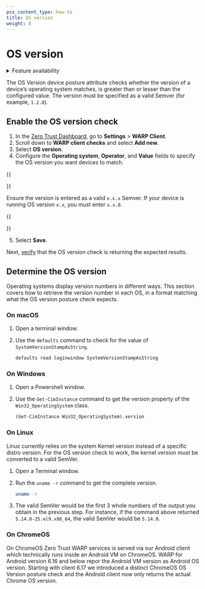 ```yaml
---
pcx_content_type: how-to
title: OS version
weight: 8
---
```


# OS version

<details>
<summary>Feature availability</summary>
<div>

| Operating Systems | [WARP mode required](/cloudflare-one/connections/connect-devices/warp/#warp-client-modes) | [Zero Trust plans](https://www.cloudflare.com/teams-pricing/) |
| ----------------- | ----------------------------------------------------------------------------------------- | ------------------------------------------------------------- |
| All      | WARP with Gateway                                                                         | All plans                                                     |

</div>
</details>

The OS Version device posture attribute checks whether the version of a device’s operating system matches, is greater than or lesser than the configured value. The version must be specified as a valid Semver (for example, `1.2.0`).

## Enable the OS version check

1. In the [Zero Trust Dashboard](https://dash.teams.cloudflare.com), go to **Settings** > **WARP Client**.
2. Scroll down to **WARP client checks** and select **Add new**.
3. Select **OS version**.
4. Configure the **Operating system**, **Operator**, and **Value** fields to specify the OS version you want devices to match.

{{<Aside type="note">}}

Ensure the version is entered as a valid `x.x.x` Semver. If your device is running OS version `x.x`, you must enter `x.x.0`.

{{</Aside>}}

5. Select **Save**.

Next, [verify](/cloudflare-one/identity/devices/#2-verify-device-posture-checks) that the OS version check is returning the expected results.

## Determine the OS version

Operating systems display version numbers in different ways. This section covers how to retrieve the version number in each OS, in a format matching what the OS version posture check expects.

### On macOS

1. Open a terminal window.
1. Use the `defaults` command to check for the value of `SystemVersionStampAsString`.

    ```txt
    defaults read loginwindow SystemVersionStampAsString
    ```

### On Windows

1. Open a Powershell window.
1. Use the `Get-CimInstance` command to get the version property of the `Win32_OperatingSystem` class.

    ```txt
    (Get-CimInstance Win32_OperatingSystem).version
    ```

### On Linux

Linux currently relies on the system Kernel version instead of a specific distro version. For the OS version check to work, the kernel version must be converted to a valid SemVer.

1. Open a Terminal window.
1. Run the `uname -r` command to get the complete version.

    ```bash
    uname -r
    ```

1. The valid SemVer would be the first 3 whole numbers of the output you obtain in the previous step. For instance, if the command above returned `5.14.0-25.el9.x86_64`, the valid SemVer would be `5.14.0`.


### On ChromeOS

On ChromeOS Zero Trust WARP services is served via our Android client which technically runs inside an Android VM on ChromeOS. WARP for Android version 6.16 and below repor the Android VM version as Android OS version. Starting with client 6.17 we introduced a distinct ChromeOS OS Version posture check and the Android client now only returns the actual Chrome OS version.

